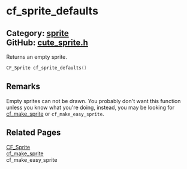 [](../header.md ':include')

# cf_sprite_defaults

Category: [sprite](/api_reference?id=sprite)  
GitHub: [cute_sprite.h](https://github.com/RandyGaul/cute_framework/blob/master/include/cute_sprite.h)  
---

Returns an empty sprite.

```cpp
CF_Sprite cf_sprite_defaults()
```

## Remarks

Empty sprites can not be drawn. You probably don't want this function unless you know what you're doing, instead,
you may be looking for [cf_make_sprite](/sprite/cf_make_sprite.md) or `cf_make_easy_sprite`.

## Related Pages

[CF_Sprite](/sprite/cf_sprite.md)  
[cf_make_sprite](/sprite/cf_make_sprite.md)  
cf_make_easy_sprite  
